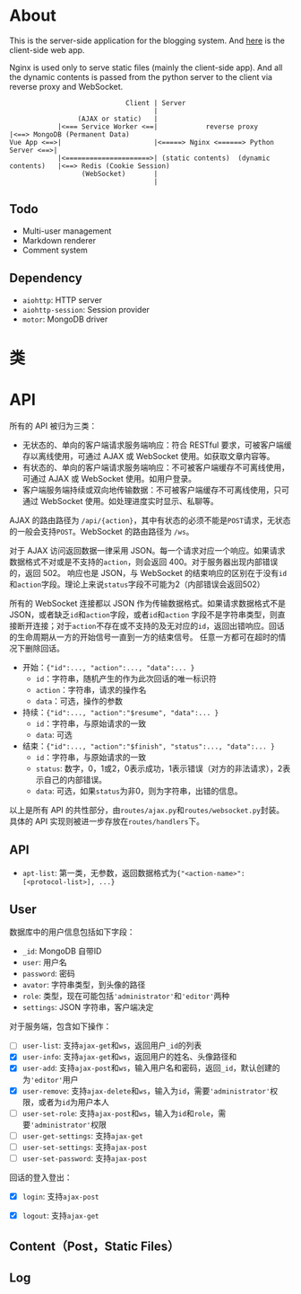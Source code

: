 # About
This is the server-side application for the blogging system. And [here](https://github.com/sunziping2016/blog-client)
is the client-side web app.

Nginx is used only to serve static files (mainly the client-side app). And all the dynamic contents is
passed from the python server to the client via reverse proxy and WebSocket.

                                 Client | Server
                                        |
                     (AJAX or static)   |
                |<=== Service Worker <==|            reverse proxy                |<==> MongoDB (Permanent Data)
    Vue App <==>|                       |<=====> Nginx <======> Python Server <==>|
                |<=====================>| (static contents)  (dynamic contents)   |<==> Redis (Cookie Session)
                      (WebSocket)       |
                                        |

## Todo
* Multi-user management
* Markdown renderer
* Comment system

## Dependency
* `aiohttp`: HTTP server
* `aiohttp-session`: Session provider
* `motor`: MongoDB driver

# 类


# API
所有的 API 被归为三类：
* 无状态的、单向的客户端请求服务端响应：符合 RESTful 要求，可被客户端缓存以离线使用，可通过 AJAX 或 WebSocket 使用。如获取文章内容等。
* 有状态的、单向的客户端请求服务端响应：不可被客户端缓存不可离线使用，可通过 AJAX 或 WebSocket 使用。如用户登录。
* 客户端服务端持续或双向地传输数据：不可被客户端缓存不可离线使用，只可通过 WebSocket 使用。如处理进度实时显示、私聊等。

AJAX 的路由路径为 `/api/{action}`，其中有状态的必须不能是`POST`请求，无状态的一般会支持`POST`。WebSocket 的路由路径为 `/ws`。

对于 AJAX 访问返回数据一律采用 JSON。每一个请求对应一个响应。如果请求数据格式不对或是不支持的`action`，则会返回 400。对于服务器出现内部错误的，返回 502。
响应也是 JSON，与 WebSocket 的结束响应的区别在于没有`id`和`action`字段。理论上来说`status`字段不可能为2（内部错误会返回502）

所有的 WebSocket 连接都以 JSON 作为传输数据格式。如果请求数据格式不是 JSON，或者缺乏`id`和`action`字段，或者`id`和`action`
字段不是字符串类型，则直接断开连接；对于`action`不存在或不支持的及无对应的`id`，返回出错响应。回话的生命周期从一方的开始信号一直到一方的结束信号。
任意一方都可在超时的情况下删除回话。
* 开始：`{"id":..., "action":..., "data":... }`
  * `id`：字符串，随机产生的作为此次回话的唯一标识符
  * `action`：字符串，请求的操作名
  * `data`：可选，操作的参数
* 持续：`{"id":..., "action":"$resume", "data":... }`
  * `id`：字符串，与原始请求的一致
  * `data`: 可选
* 结束：`{"id":..., "action":"$finish", "status":..., "data":... }`
  * `id`：字符串，与原始请求的一致
  * `status`: 数字，0，1或2，0表示成功，1表示错误（对方的非法请求），2表示自己的内部错误。
  * `data`: 可选，如果`status`为非0，则为字符串，出错的信息。

以上是所有 API 的共性部分，由`routes/ajax.py`和`routes/websocket.py`封装。具体的 API 实现则被进一步存放在`routes/handlers`下。

## API
* `apt-list`: 第一类，无参数，返回数据格式为`{"<action-name>": [<protocol-list>], ...}`

## User
数据库中的用户信息包括如下字段：
* `_id`: MongoDB 自带ID
* `user`: 用户名
* `password`: 密码
* `avator`: 字符串类型，到头像的路径
* `role`: 类型，现在可能包括`'administrator'`和`'editor'`两种
* `settings`: JSON 字符串，客户端决定

对于服务端，包含如下操作：
-[ ] `user-list`: 支持`ajax-get`和`ws`，返回用户`_id`的列表
-[x] `user-info`: 支持`ajax-get`和`ws`，返回用户的姓名、头像路径和
-[x] `user-add`: 支持`ajax-post`和`ws`，输入用户名和密码，返回`_id`，默认创建的为`'editor'`用户
-[x] `user-remove`: 支持`ajax-delete`和`ws`，输入为`id`，需要`'administrator'`权限，或者为`id`为用户本人
-[ ] `user-set-role`: 支持`ajax-post`和`ws`，输入为`id`和`role`，需要`'administrator'`权限
-[ ] `user-get-settings`: 支持`ajax-get`
-[ ] `user-set-settings`: 支持`ajax-post`
-[ ] `user-set-password`: 支持`ajax-post`

回话的登入登出：
-[x] `login`: 支持`ajax-post`
-[x] `logout`: 支持`ajax-get` 


## Content（Post，Static Files） 

## Log
